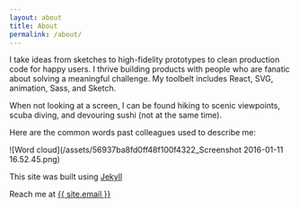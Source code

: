 ```yaml
---
layout: about
title: About
permalink: /about/
---
```


I take ideas from sketches to high-fidelity prototypes to clean production code for happy users. I thrive building products with people who are fanatic about solving a meaningful challenge. My toolbelt includes React, SVG, animation, Sass, and Sketch.

When not looking at a screen, I can be found hiking to scenic viewpoints, scuba diving, and devouring sushi (not at the same time).

Here are the common words past colleagues used to describe me:

![Word cloud](/assets/56937ba8fd0ff48f100f4322_Screenshot 2016-01-11 16.52.45.png)

This site was built using [Jekyll](https://jekyllrb.com/)

Reach me at <a href="mailto:{{ site.email }}">{{ site.email }}</a>
